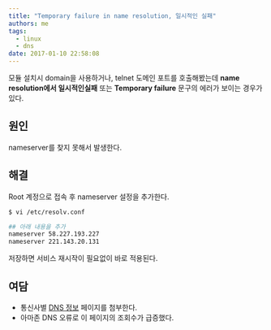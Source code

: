 ```yaml
---
title: "Temporary failure in name resolution, 일시적인 실패"
authors: me
tags:
  - linux
  - dns
date: 2017-01-10 22:58:08
---
```


모듈 설치시 domain을 사용하거나, telnet 도메인 포트를 호출해봤는데
**name resolution에서 일시적인실패** 또는 **Temporary failure** 문구의 에러가 보이는 경우가 있다.

## 원인

nameserver를 찾지 못해서 발생한다.

## 해결

Root 계정으로 접속 후 nameserver 설정을 추가한다.

```bash
$ vi /etc/resolv.conf

## 아래 내용을 추가
nameserver 58.227.193.227
nameserver 221.143.20.131
```

저장하면 서비스 재시작이 필요없이 바로 적용된다.

## 여담

- 통신사별 [DNS 정보](http://letmelove.net/blog/72) 페이지를 첨부한다.
- 아마존 DNS 오류로 이 페이지의 조회수가 급증했다.
